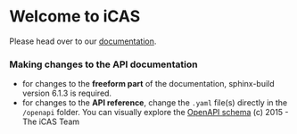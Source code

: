 # Welcome to iCAS

Please head over to our [documentation](https://ecg-icas.github.io/icas/doc/prod/).

### Making changes to the API documentation
 * for changes to the **freeform part** of the documentation, sphinx-build version 6.1.3 is required.
 * for changes to the **API reference**, change the `.yaml` file(s) directly in the `/openapi` folder. 
    You can visually explore the [OpenAPI schema](https://openapi-map.apihandyman.io/?version=3.0)
(c) 2015 - The iCAS Team
